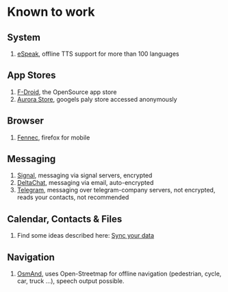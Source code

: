 # Known to work
## System
1. [eSpeak](ESpeak.md), offline TTS support for more than 100 languages

## App Stores

1. [F-Droid](F-Droid.md), the OpenSource app store
2. [Aurora Store](AuroraStore.md), googels paly store accessed anonymously

## Browser

1. [Fennec](Fennec.md), firefox for mobile

## Messaging

1. [Signal](Signal.md), messaging via signal servers, encrypted
2. [DeltaChat](DeltaChat.md), messaging via email, auto-encrypted
3. [Telegram](Telegram.md), messaging over telegram-company servers, not encrypted, reads your contacts, not recommended

## Calendar, Contacts & Files

1. Find some ideas described here: [Sync your data](sync_calendar.md)

## Navigation

1. [OsmAnd](OsmAnd.md), uses Open-Streetmap for offline navigation (pedestrian, cycle, car, truck ...), speech output possible.
